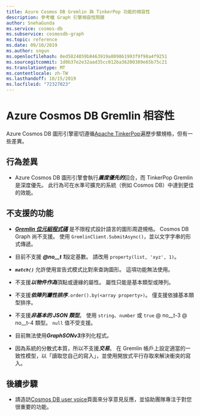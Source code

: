 ```yaml
---
title: Azure Cosmos DB Gremlin 與 TinkerPop 功能的相容性
description: 參考檔 Graph 引擎相容性問題
author: SnehaGunda
ms.service: cosmos-db
ms.subservice: cosmosdb-graph
ms.topic: reference
ms.date: 09/10/2019
ms.author: sngun
ms.openlocfilehash: 0ed5824859b8463919a809861993f9f98a4f9251
ms.sourcegitcommit: 1d0b37e2e32aad35cc012ba36200389e65b75c21
ms.translationtype: MT
ms.contentlocale: zh-TW
ms.lasthandoff: 10/15/2019
ms.locfileid: "72327023"
---
```

# <a name="azure-cosmos-db-gremlin-compatibility"></a>Azure Cosmos DB Gremlin 相容性
Azure Cosmos DB 圖形引擎密切遵循[Apache TinkerPop](https://tinkerpop.apache.org/docs/current/reference/#graph-traversal-steps)遍歷步驟規格，但有一些差異。

## <a name="behavior-differences"></a>行為差異

* Azure Cosmos DB 圖形引擎會執行***廣度優先的***回合，而 TinkerPop Gremlin 是深度優先。 此行為可在水準可擴充的系統（例如 Cosmos DB）中達到更佳的效能。 

## <a name="unsupported-features"></a>不支援的功能

* ***[Gremlin 位元組程式碼](http://tinkerpop.apache.org/docs/current/tutorials/gremlin-language-variants/)*** 是不限程式設計語言的圖形周遊規格。 Cosmos DB Graph 尚不支援。 使用 ```GremlinClient.SubmitAsync()```，並以文字字串的形式傳遞。

* 目前不支援 ***@no__t 1***設定基數。 請改用 ```property(list, 'xyz', 1)```。

* ***```match()```*** 允許使用宣告式模式比對來查詢圖形。 這項功能無法使用。

* 不支援***以物件作為***頂點或邊緣的屬性。 屬性只能是基本類型或陣列。

* 不支援***依陣列屬性排序***```.order().by(<array property>)```。 僅支援依據基本類型排序。

* 不支援***非基本的 JSON 類型***。 使用 ```string```、```number``` 或 ```true``` @ no__t-3 @ no__t-4 類型。 ```null``` 值不受支援。 

* 目前無法使用***GraphSONv3***序列化程式。

* 因為系統的分散式本質，所以不支援***交易***。  在 Gremlin 帳戶上設定適當的一致性模型，以「讀取您自己的寫入」，並使用開放式平行存取來解決衝突的寫入。

## <a name="next-steps"></a>後續步驟
* 請造訪[Cosmos DB user voice](https://feedback.azure.com/forums/263030-azure-cosmos-db)頁面來分享意見反應，並協助團隊專注于對您很重要的功能。
